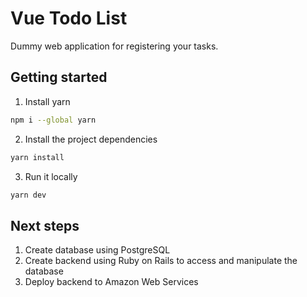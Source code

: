 # Vue Todo List
Dummy web application for registering your tasks.

## Getting started
1. Install yarn
```bash
npm i --global yarn
```
2. Install the project dependencies
```bash
yarn install
```
3. Run it locally
```bash
yarn dev
```

## Next steps
1. Create database using PostgreSQL
2. Create backend using Ruby on Rails to access and manipulate the database
3. Deploy backend to Amazon Web Services

